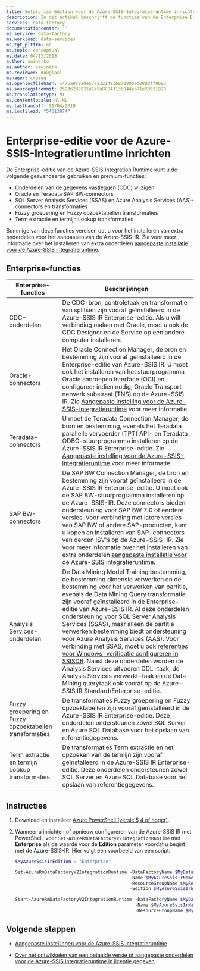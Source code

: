 ```yaml
---
title: Enterprise Edition voor de Azure-SSIS-Integratieruntime inrichten | Microsoft Docs
description: In dit artikel beschrijft de functies van de Enterprise Edition voor de Azure-SSIS Integration Runtime en over het inrichten van het
services: data-factory
documentationcenter: ''
ms.service: data-factory
ms.workload: data-services
ms.tgt_pltfrm: na
ms.topic: conceptual
ms.date: 04/13/2018
author: swinarko
ms.author: sawinark
ms.reviewer: douglasl
manager: craigg
ms.openlocfilehash: c475a9c820e577a321491b87d806ed08ddff8693
ms.sourcegitcommit: 25936232821e1e5a88843136044eb71e28911928
ms.translationtype: MT
ms.contentlocale: nl-NL
ms.lasthandoff: 01/04/2019
ms.locfileid: "54013874"
---
```

# <a name="provision-enterprise-edition-for-the-azure-ssis-integration-runtime"></a>Enterprise-editie voor de Azure-SSIS-Integratieruntime inrichten

De Enterprise-editie van de Azure-SSIS Integration Runtime kunt u de volgende geavanceerde gebruiken en premium-functies:
-   Onderdelen van de gegevens vastleggen (CDC) wijzigen
-   Oracle en Teradata SAP BW-connectors
-   SQL Server Analysis Services (SSAS) en Azure Analysis Services (AAS)-connectors en transformaties
-   Fuzzy groepering en Fuzzy opzoektabellen transformaties
-   Term extractie en termijn Lookup transformaties

Sommige van deze functies vereisen dat u voor het installeren van extra onderdelen voor het aanpassen van de Azure-SSIS-IR. Zie voor meer informatie over het installeren van extra onderdelen [aangepaste installatie voor de Azure-SSIS integratieruntime](how-to-configure-azure-ssis-ir-custom-setup.md).

## <a name="enterprise-features"></a>Enterprise-functies

| **Enterprise-functies** | **Beschrijvingen** |
|---|---|
| CDC-onderdelen | De CDC-bron, controletaak en transformatie van splitsen zijn vooraf geïnstalleerd in de Azure-SSIS IR Enterprise-editie. Als u wilt verbinding maken met Oracle, moet u ook de CDC Designer en de Service op een andere computer installeren. |
| Oracle-connectors | Het Oracle Connection Manager, de bron en bestemming zijn vooraf geïnstalleerd in de Enterprise-editie van Azure-SSIS IR. U moet ook het installeren van het stuurprogramma Oracle aanroepen Interface (OCI) en configureer indien nodig, Oracle Transport netwerk substraat (TNS) op de Azure-SSIS-IR. Zie [Aangepaste instelling voor de Azure-SSIS-integratieruntime](how-to-configure-azure-ssis-ir-custom-setup.md) voor meer informatie. |
| Teradata-connectors | U moet de Teradata Connection Manager, de bron en bestemming, evenals het Teradata parallelle vervoerder (TPT) API- en Teradata ODBC-stuurprogramma installeren op de Azure-SSIS IR Enterprise-editie. Zie [Aangepaste instelling voor de Azure-SSIS-integratieruntime](how-to-configure-azure-ssis-ir-custom-setup.md) voor meer informatie. |
| SAP BW-connectors | De SAP BW Connection Manager, de bron en bestemming zijn vooraf geïnstalleerd in de Azure-SSIS IR Enterprise-editie. U moet ook de SAP BW-stuurprogramma installeren op de Azure-SSIS-IR. Deze connectors bieden ondersteuning voor SAP BW 7.0 of eerdere versies. Voor verbinding met latere versies van SAP BW of andere SAP-producten, kunt u kopen en installeren van SAP-connectors van derden ISV's op de Azure-SSIS-IR. Zie voor meer informatie over het installeren van extra onderdelen [aangepaste installatie voor de Azure-SSIS integratieruntime](how-to-configure-azure-ssis-ir-custom-setup.md). |
| Analysis Services-onderdelen               | De Data Mining Model Training bestemming, de bestemming dimensie verwerken en de bestemming voor het verwerken van partitie, evenals de Data Mining Query transformatie zijn vooraf geïnstalleerd in de Enterprise-editie van Azure-SSIS IR. Al deze onderdelen ondersteuning voor SQL Server Analysis Services (SSAS), maar alleen de partitie verwerken bestemming biedt ondersteuning voor Azure Analysis Services (AAS). Voor verbinding met SSAS, moet u ook [referenties voor Windows-verificatie configureren in SSISDB](https://docs.microsoft.com/sql/integration-services/lift-shift/ssis-azure-connect-with-windows-auth). Naast deze onderdelen worden de Analysis Services uitvoeren DDL-taak, de Analysis Services verwerkt-taak en de Data Mining querytaak ook vooraf op de Azure-SSIS IR Standard/Enterprise-editie. |
| Fuzzy groepering en Fuzzy opzoektabellen transformaties  | De transformaties Fuzzy groepering en Fuzzy opzoektabellen zijn vooraf geïnstalleerd in de Azure-SSIS IR Enterprise-editie. Deze onderdelen ondersteunen zowel SQL Server en Azure SQL Database voor het opslaan van referentiegegevens. |
| Term extractie en termijn Lookup transformaties | De transformaties Term extractie en het opzoeken van de termijn zijn vooraf geïnstalleerd in de Azure-SSIS IR Enterprise-editie. Deze onderdelen ondersteunen zowel SQL Server en Azure SQL Database voor het opslaan van referentiegegevens. |

## <a name="instructions"></a>Instructies

1.  Download en installeer [Azure PowerShell (versie 5,4 of hoger)](https://github.com/Azure/azure-powershell/releases/tag/v5.5.0-March2018).

2.  Wanneer u inrichten of opnieuw configureren van de Azure-SSIS IR met PowerShell, voer `Set-AzureRmDataFactoryV2IntegrationRuntime` met **Enterprise** als de waarde voor de **Edition** parameter voordat u begint met de Azure-SSIS-IR. Hier volgt een voorbeeld van een script:

    ```powershell
    $MyAzureSsisIrEdition = "Enterprise"

    Set-AzureRmDataFactoryV2IntegrationRuntime -DataFactoryName $MyDataFactoryName
                                               -Name $MyAzureSsisIrName
                                               -ResourceGroupName $MyResourceGroupName
                                               -Edition $MyAzureSsisIrEdition

    Start-AzureRmDataFactoryV2IntegrationRuntime -DataFactoryName $MyDataFactoryName
                                                 -Name $MyAzureSsisIrName
                                                 -ResourceGroupName $MyResourceGroupName
    ```

## <a name="next-steps"></a>Volgende stappen

-   [Aangepaste instellingen voor de Azure-SSIS integratieruntime](how-to-configure-azure-ssis-ir-custom-setup.md)

-   [Over het ontwikkelen van een betaalde versie of aangepaste onderdelen voor de Azure-SSIS integratieruntime in licentie gegeven](how-to-develop-azure-ssis-ir-licensed-components.md)
